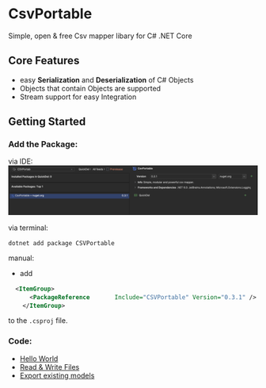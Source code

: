 # CsvPortable
Simple, open &amp; free  Csv mapper libary for C# .NET Core

## Core Features
- easy **Serialization** and **Deserialization** of C# Objects 
- Objects that contain Objects are supported 
- Stream support for easy Integration 

## Getting Started 

### Add the Package: 

via IDE:
![alt text](AddNuget.png)

via terminal:

```
dotnet add package CSVPortable
```

manual:
- add 

```xml
  <ItemGroup>
      <PackageReference       Include="CSVPortable" Version="0.3.1" />
    </ItemGroup>
```
to the `.csproj` file.

### Code:
- [Hello World](./CsvPortable/HelloWorld/Program.cs)
- [Read & Write Files](./CsvPortable/ReadAndWriteFiles/Program.cs)
- [Export existing models](./Documentation/CreateReportsFromExistingModels.md)

